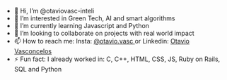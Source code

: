 - 👋 Hi, I’m @otaviovasc-inteli
- 👀 I’m interested in Green Tech, AI and smart algorithms
- 🌱 I’m currently learning Javascript and Python
- 💞️ I’m looking to collaborate on projects with real world impact
- 📫 How to reach me: Insta: <a href="https://www.instagram.com/otavio.vasc/"> @otavio.vasc </a> or Linkedin: <a href="https://www.linkedin.com/in/otavio-vasconcelos-a11827208/"> Otavio Vasconcelos </a>
- ⚡ Fun fact: I already worked in: C, C++, HTML, CSS, JS, Ruby on Rails, SQL and Python

<!---
otaviovasc-inteli/otaviovasc-inteli is a ✨ special ✨ repository because its `README.md` (this file) appears on your GitHub profile.
You can click the Preview link to take a look at your changes.
--->
